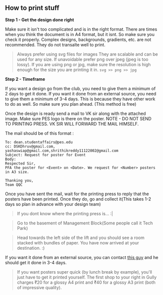 ## How to print stuff

**Step 1 - Get the design done right**

Make sure it isn't too complicated and is in the right format. There are times when you think the document is in A4 format, but it isnt. So make sure you check it properly.
Complex designs, backgrounds, gradients, etc. are not recommended. They do not transalte well to print.
> Always prefer using svg files for images They are scalable and can be used for any size. If unavoidable prefer png over jpeg (jpeg is too lossy). If you are using png or jpg, make sure the resolution is high enough for the size you are printing it in.
> `svg >> png >> jpg`

**Step 2 - Timeframe**

If you want a design go from the club, you need to give them a minimum of 2 days to get it done. If you want it done from an external source, you need to give them a minimum of 3-4 days. This is because they have other work to do as well. So make sure you plan ahead. (This method is free)

Once the design is ready send a mail to VK sir along with the attached image. Make sure PES logo is there on the poster.
NOTE - DO NOT SEND TO PRINTING PRESS. VK SIR WILL FORWARD THE MAIL HIMSELF.

The mail should be of this format :

```
To: dean.studentaffairs@pes.edu
cc: DSKDhruv@gmail.com, yashaswiap@gmail.com,shrithikreddy11122002@gmail.com
Subject: Request for poster for Event 
Body:
Respected Sir,
PFA the poster for <Event> on <Date>. We request for <Number> posters in A3 size.

Thanking you,
Team QQC
```
Once you have sent the mail, wait for the printing press to reply that the posters have been printed. Once they do, go and collect it(This takes 1-2 days so plan in advance with your design team)

>If you dont know where the printing press is... :|

>Go to the basement of Management Block(Some people call it Tech Park) 

>Head towards the left side of the lift and you should see a room stacked with bundles of paper. You have now arrived at your destination. :)



If you want it done from an external source, you can contact [this guy]() and he should get it done in 3-4 days.

> If you want posters super quick (by lunch break by example), you'll just have to get it printed yourself. 
The first shop to your right in Gully charges &#8377;20 for a glossy A4 print and &#8377;40 for a glossy A3 print (both of impressive quality).


